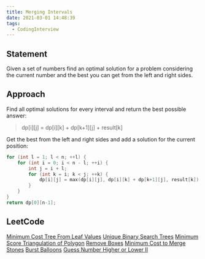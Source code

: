 ```yaml
---
title: Merging Intervals
date: 2021-03-01 14:48:39
tags:
  - CodingInterview
---
```

## Statement
Given a set of numbers find an optimal solution for a problem considering the current number and the best you can get from the left and right sides.

## Approach
Find all optimal solutions for every interval and return the best possible answer:
> dp\[i]\[j] = dp\[i]\[k] + dp\[k+1]\[j] + result\[k]

Get the best from the left and right sides and add a solution for the current position:
```cpp
for (int l = 1; l < n; ++l) {
    for (int i = 0; i < n - l; ++i) {
        int j = i + l;
        for (int k = i; k < j; ++k) {
            dp[i][j] = max(dp[i][j], dp[i][k] + dp[k+1][j], result[k]);
        }
    }
}
return dp[0][n-1];
```
<!--more-->

## LeetCode
[Minimum Cost Tree From Leaf Values](https://leetcode.com/problems/minimum-cost-tree-from-leaf-values/)
[Unique Binary Search Trees](https://leetcode.com/problems/unique-binary-search-trees/)
[Minimum Score Triangulation of Polygon](https://leetcode.com/problems/minimum-score-triangulation-of-polygon/)
[Remove Boxes](https://leetcode.com/problems/remove-boxes/)
[Minimum Cost to Merge Stones](https://leetcode.com/problems/minimum-cost-to-merge-stones/)
[Burst Balloons](https://leetcode.com/problems/burst-balloons/)
[Guess Number Higher or Lower II](https://leetcode.com/problems/guess-number-higher-or-lower-ii/)
